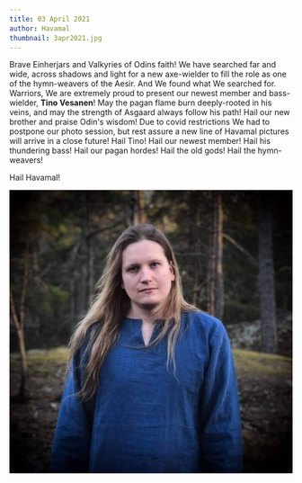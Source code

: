 ```yaml
---
title: 03 April 2021
author: Havamal
thumbnail: 3apr2021.jpg
---
```


Brave Einherjars and Valkyries of Odins faith!
We have searched far and wide, across shadows and light for a new axe-wielder to fill the role as one of the hymn-weavers of the Aesir. And We found what We searched for.
Warriors, We are extremely proud to present our newest member and bass-wielder, **Tino Vesanen**!
May the pagan flame burn deeply-rooted in his veins, and may the strength of Asgaard always follow his path!
Hail our new brother and praise Odin's wisdom!
Due to covid restrictions We had to postpone our photo session, but rest assure a new line of Havamal pictures will arrive in a close future!
Hail Tino! Hail our newest member! Hail his thundering bass! Hail our pagan hordes! Hail the old gods! Hail the hymn-weavers!

Hail Havamal!

![3apr2021.jpg](./3apr2021.jpg)
